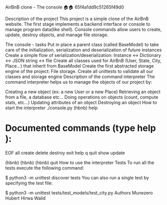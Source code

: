 AirBnB clone - The console 🏠🏠
65f4a1dd9c51265f49d0

Description of the project
This project is a simple clone of the AirBnB website. The first stage implements a backend interface or console to manage program data(like shell). Console commands allow users to create, update, destroy objects, and manage file storage.

The console - tasks
Put in place a parent class (called BaseModel) to take care of the initialization, serialization and deserialization of future instances
Create a simple flow of serialization/deserialization: Instance <-> Dictionary <-> JSON string <-> file
Create all classes used for AirBnB (User, State, City, Place…) that inherit from BaseModel
Create the first abstracted storage engine of the project: File storage.
Create all unittests to validate all our classes and storage engine
Description of the command interpreter
The command interpreter helps us to manage the objects of our project by:

Creating a new object (ex: a new User or a new Place)
Retrieving an object from a file, a database etc…
Doing operations on objects (count, compute stats, etc…)
Updating attributes of an object
Destroying an object
How to start the interpreter
./console.py
(hbnb) help

Documented commands (type help <topic>):
========================================
EOF  all  create  delete  destroy  exit  help  q  quit  show  update

(hbnb) 
(hbnb) 
(hbnb) quit
How to use the interpreter
Tests
To run all the tests execute the following command:

$ python3 -m unittest discover tests
You can also run a single test by specifying the test file:

$ python3 -m unittest tests/test_models/test_city.py
Authors
Munezero Hubert
Hirwa Walid
